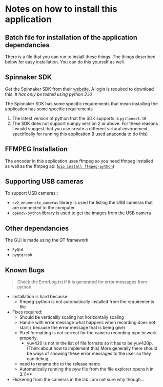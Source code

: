 # Notes on how to install this application

## Batch file for installation of the application dependancies

There is a file that you can run to install these things. The things described below for easy installation.
You can do this yourself as well.

## Spinnaker SDK

Get the Spinnaker SDK from their [website](https://www.teledynevisionsolutions.com/products/spinnaker-sdk/?model=Spinnaker%20SDK&vertical=machine%20vision&segment=iis). A login is required to download this.
*It has only be tested using python 3.10*

The Spinnaker SDK has some specific requirements that mean installing the application has some specific requirements

1. The latest version of python that the SDK supports is `python==3.10`
2. The SDK does not support numpy version 2 or above.
For these reasons I would suggest that you use create a different virtural environment specifically for running this application (I used [anaconda](https://www.anaconda.com/) to do this)

## FFMPEG Installation

The encoder in this application uses ffmpeg so you need ffmpeg installed as well as the ffmpeg api ([`pip install ffmpeg-python`](https://pypi.org/project/ffmpeg-python/))

## Supporting USB cameras

To support USB cameras :

- `cv2_enumerate_cameras` library is used for listing the USB cameras that are connected to the computer
- `opencv-python` library is used to get the images from the USB camera

## Other dependancies

The GUI is made using the QT framework

- `PyQt6`
- `pyqtgraph`

## Known Bugs

> Check the ErrorLog.txt if it is generated for error messages from python.

- Installation is hard because
  - ffmpeg-python is not automatically installed from the requirements file
- Fixes required:
  - Should be verticallly scaling hot horizontally scaling
  - Handle with error message what happens when recording does not start ( because the error message that is being give)
  - Pixel formatting is not correct for the camera recording pipe to work properly.
    - yuv420 is not in the list of file formats so it has to be yuv420p. (Think about how to implement this)
    More generally there should be ways of showing these error messages to the user so they can debug...
  - need to rename the to the release name
  - Automatically running the pyw file from the file explorer opens it in 3.11**
- Flickering from the cameras in the lab i am not sure why though...

